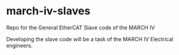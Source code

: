 # march-iv-slaves
Repo for the General EtherCAT Slave code of the MARCH IV

Developing the slave code will be a task of the MARCH IV Electrical engineers.



